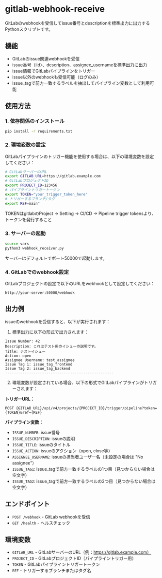 # gitlab-webhook-receive

GitLabのwebhookを受信してissue番号とdescriptionを標準出力に出力するPythonスクリプトです。

## 機能

- GitLabのissue関連webhookを受信
- issue番号（iid）、description、assignee_usernameを標準出力に出力
- issue情報でGitLabパイプラインをトリガー
- issue以外のwebhookも受信可能（ログのみ）
- issue_tagで前方一致するラベルを抽出してパイプライン変数として利用可能

## 使用方法

### 1. 依存関係のインストール

```bash
pip install -r requirements.txt
```

### 2. 環境変数の設定

GitLabパイプラインのトリガー機能を使用する場合は、以下の環境変数を設定してください：

```bash
# GitLabサーバーのURL
export GITLAB_URL=https://gitlab.example.com
# GitLabプロジェクトID
export PROJECT_ID=123456
# パイプライントリガートークン
export TOKEN="your_trigger_token_here"
# トリガーするブランチ/タグ
export REF=main"
```

TOKENはgitlabのProject -> Setting -> CI/CD -> Pipeline trigger  tokensより、トークンを発行すること

### 3. サーバーの起動

```bash
source vars
python3 webhook_receiver.py
```

サーバーはデフォルトでポート50000で起動します。

### 4. GitLabでのwebhook設定

GitLabプロジェクトの設定で以下のURLをwebhookとして設定してください：

```
http://your-server:50000/webhook
```

## 出力例

issueのwebhookを受信すると、以下が実行されます：

1. 標準出力に以下の形式で出力されます：

```
Issue Number: 42
Description: これはテスト用のイシューの説明です。
Title: テストイシュー
Action: open
Assignee Username: test_assignee
Issue Tag 1: issue_tag_frontend
Issue Tag 2: issue_tag_backend
--------------------------------------------------
```

2. 環境変数が設定されている場合、以下の形式でGitLabパイプラインがトリガーされます：

**トリガーURL：**
```
POST {GITLAB_URL}/api/v4/projects/{PROJECT_ID}/trigger/pipeline?token={TOKEN}&ref={REF}
```

**パイプライン変数：**
- `ISSUE_NUMBER`: issue番号
- `ISSUE_DESCRIPTION`: issueの説明
- `ISSUE_TITLE`: issueのタイトル  
- `ISSUE_ACTION`: issueのアクション（open, close等）
- `ASSIGNEE_USERNAME`: issueの担当者ユーザー名（未設定の場合は "No assignee"）
- `ISSUE_TAG1`: issue_tagで前方一致するラベルの1つ目（見つからない場合は空文字）
- `ISSUE_TAG2`: issue_tagで前方一致するラベルの2つ目（見つからない場合は空文字）

## エンドポイント

- `POST /webhook` - GitLab webhookを受信
- `GET /health` - ヘルスチェック

## 環境変数

- `GITLAB_URL` - GitLabサーバーのURL（例：https://gitlab.example.com）
- `PROJECT_ID` - GitLabプロジェクトID（パイプライントリガー用）
- `TOKEN` - GitLabパイプライントリガートークン
- `REF` - トリガーするブランチまたはタグ名
